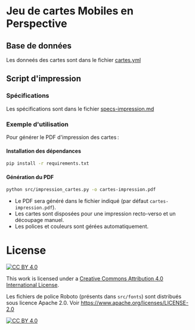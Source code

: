 # Jeu de cartes Mobiles en Perspective

## Base de données

Les donneés des cartes sont dans le fichier [cartes.yml](cartes.yml)

## Script d'impression

### Spécifications

Les spécifications sont dans le fichier [specs-impression.md](specs-impression.md)

### Exemple d'utilisation

Pour générer le PDF d'impression des cartes :

#### Installation des dépendances

```sh
pip install -r requirements.txt
```

#### Génération du PDF

```sh
python src/impression_cartes.py -o cartes-impression.pdf
```

- Le PDF sera généré dans le fichier indiqué (par défaut `cartes-impression.pdf`).
- Les cartes sont disposées pour une impression recto-verso et un découpage manuel.
- Les polices et couleurs sont gérées automatiquement.

# License

[![CC BY 4.0][cc-by-shield]][cc-by]

This work is licensed under a
[Creative Commons Attribution 4.0 International License][cc-by].

Les fichiers de police Roboto (présents dans `src/fonts`) sont distribués sous licence Apache 2.0.
Voir https://www.apache.org/licenses/LICENSE-2.0

[![CC BY 4.0][cc-by-image]][cc-by]

[cc-by]: http://creativecommons.org/licenses/by/4.0/
[cc-by-image]: https://i.creativecommons.org/l/by/4.0/88x31.png
[cc-by-shield]: https://img.shields.io/badge/License-CC%20BY%204.0-lightgrey.svg
